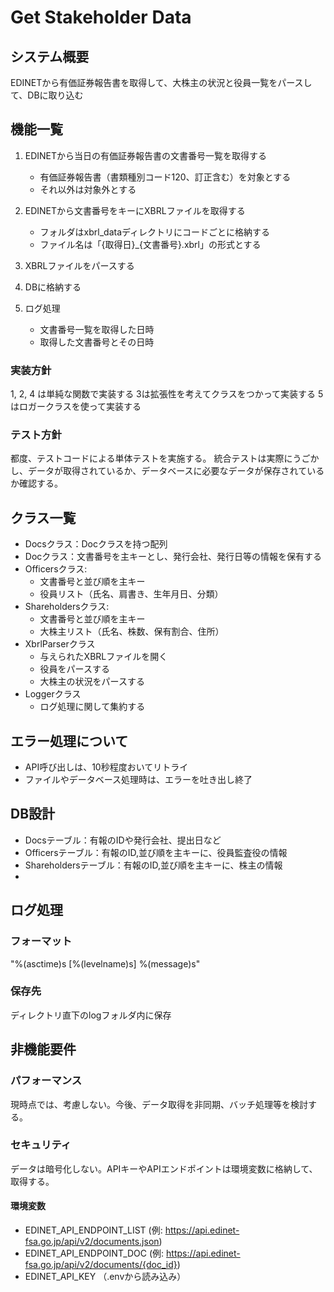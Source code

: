 # Get Stakeholder Data

## システム概要

EDINETから有価証券報告書を取得して、大株主の状況と役員一覧をパースして、DBに取り込む

## 機能一覧

1. EDINETから当日の有価証券報告書の文書番号一覧を取得する

   - 有価証券報告書（書類種別コード120、訂正含む）を対象とする
   - それ以外は対象外とする

2. EDINETから文書番号をキーにXBRLファイルを取得する

   - フォルダはxbrl_dataディレクトリにコードごとに格納する
   - ファイル名は「{取得日}_{文書番号}.xbrl」の形式とする

3. XBRLファイルをパースする
4. DBに格納する
5. ログ処理

    - 文書番号一覧を取得した日時
    - 取得した文書番号とその日時

### 実装方針

1, 2, 4 は単純な関数で実装する
3は拡張性を考えてクラスをつかって実装する
5はロガークラスを使って実装する

### テスト方針

都度、テストコードによる単体テストを実施する。
統合テストは実際にうごかし、データが取得されているか、データベースに必要なデータが保存されているか確認する。

## クラス一覧

- Docsクラス：Docクラスを持つ配列
- Docクラス：文書番号を主キーとし、発行会社、発行日等の情報を保有する
- Officersクラス:
  - 文書番号と並び順を主キー
  - 役員リスト（氏名、肩書き、生年月日、分類）
- Shareholdersクラス:
  - 文書番号と並び順を主キー
  - 大株主リスト（氏名、株数、保有割合、住所）
- XbrlParserクラス
  - 与えられたXBRLファイルを開く
  - 役員をパースする
  - 大株主の状況をパースする
- Loggerクラス
  - ログ処理に関して集約する

## エラー処理について

- API呼び出しは、10秒程度おいてリトライ
- ファイルやデータベース処理時は、エラーを吐き出し終了

## DB設計

- Docsテーブル：有報のIDや発行会社、提出日など
- Officersテーブル：有報のID,並び順を主キーに、役員監査役の情報
- Shareholdersテーブル：有報のID,並び順を主キーに、株主の情報
- 
## ログ処理

### フォーマット

"%(asctime)s [%(levelname)s] %(message)s"

### 保存先

ディレクトリ直下のlogフォルダ内に保存

## 非機能要件

### パフォーマンス

現時点では、考慮しない。今後、データ取得を非同期、バッチ処理等を検討する。

### セキュリティ

データは暗号化しない。APIキーやAPIエンドポイントは環境変数に格納して、取得する。

#### 環境変数

- EDINET_API_ENDPOINT_LIST (例: https://api.edinet-fsa.go.jp/api/v2/documents.json)
- EDINET_API_ENDPOINT_DOC (例: https://api.edinet-fsa.go.jp/api/v2/documents/{doc_id})
- EDINET_API_KEY （.envから読み込み）
